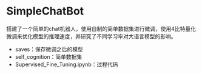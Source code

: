 # SimpleChatBot
搭建了一个简单的chat机器人，使用自制的简单数据集进行微调，使用4比特量化微调来优化模型的推理速度，并研究了不同学习率对大语言模型的影响。

- saves：保存微调之后的模型
- self_cognition：简单数据集
- Supervised_Fine_Tuning.ipynb：过程代码
